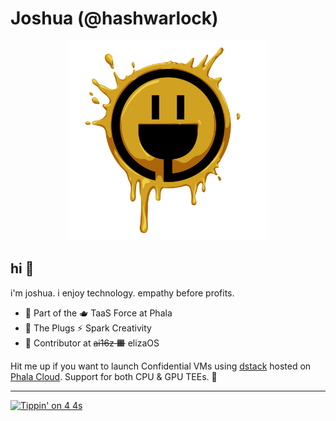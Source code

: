 # Joshua (@hashwarlock)
<p align="center">
<img src="./assets/ThePlugsSparkCreativity.png" width="320" height="320"/>
</p>

## hi 👋
i'm joshua. 
i enjoy technology. empathy before profits.
- 🔭 Part of the 🫖 TaaS Force at Phala
- 🔌 The Plugs ⚡ Spark Creativity
- 🤝 Contributor at ~~ai16z 🟧~~ elizaOS

Hit me up if you want to launch Confidential VMs using [dstack](https://github.com/dstack-tee/dstack) hosted on [Phala Cloud](https://phala.com). Support for both CPU & GPU TEEs. 🥷

---
<!-- WALLET-LINKING-BEGIN
{
  "lastUpdated": "2025-05-31T02:17:04.593Z",
  "wallets": [
    {
      "chain": "ethereum",
      "address": "0xdE1683287529B9B4C3132af8AaD210644B259CfD"
    },
    {
      "chain": "solana",
      "address": ""
    }
  ]
}
WALLET-LINKING-END -->

[![Tippin' on 4 4s](https://tip.md/badge.svg)](https://tip.md/HashWarlock)
<!--
**HashWarlock/hashwarlock** is a ✨ _special_ ✨ repository because its `README.md` (this file) appears on your GitHub profile.

Here are some ideas to get you started:

- 🔭 I’m currently working on ...
- 🌱 I’m currently learning ...
- 👯 I’m looking to collaborate on ...
- 🤔 I’m looking for help with ...
- 💬 Ask me about ...
- 📫 How to reach me: ...
- 😄 Pronouns: ...
- ⚡ Fun fact: ...
-->
